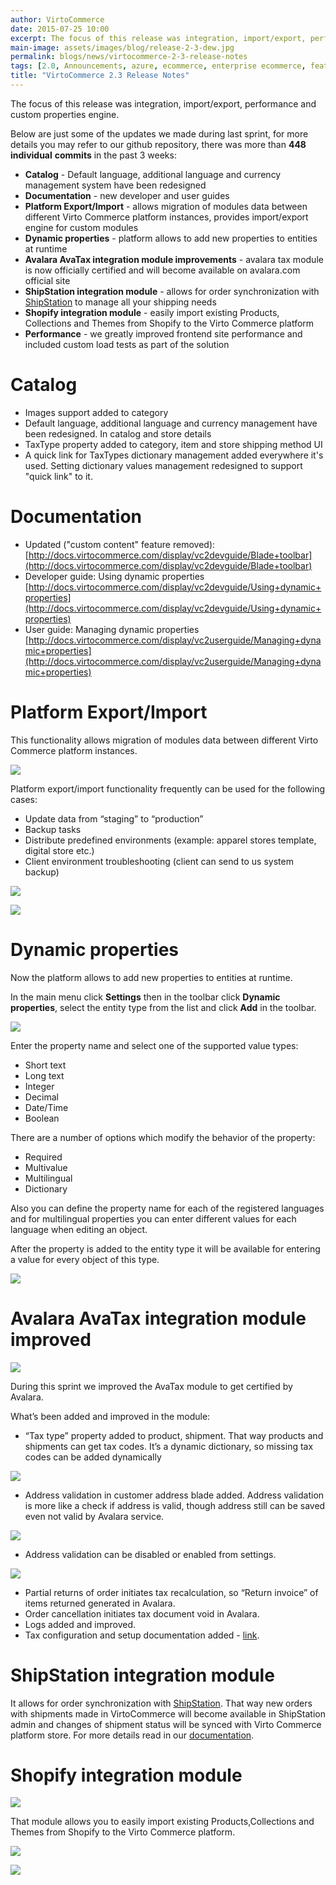 ```yaml
---
author: VirtoCommerce
date: 2015-07-25 10:00
excerpt: The focus of this release was integration, import/export, performance and custom properties engine. Below are just some of the updates we made during last sprint, for more details you may refer to our github repository, there was more than 448 individual commits in the past 3 weeks.
main-image: assets/images/blog/release-2-3-dew.jpg
permalink: blogs/news/virtocommerce-2-3-release-notes
tags: [2.0, Announcements, azure, ecommerce, enterprise ecommerce, features, open source, Performance, platform]
title: "VirtoCommerce 2.3 Release Notes"
---
```

The focus of this release was integration, import/export, performance and custom properties engine.

Below are just some of the updates we made during last sprint, for more details you may refer to our github repository, there was more than **448 individual** **commits** in the past 3 weeks:

* **Catalog** - Default language, additional language and currency management system have been redesigned
* **Documentation** - new developer and user guides
* **Platform Export/Import** - allows migration of modules data between different Virto Commerce platform instances, provides import/export engine for custom modules
* **Dynamic properties** - platform allows to add new properties to entities at runtime
* **Avalara AvaTax integration module improvements** - avalara tax module is now officially certified and will become available on avalara.com official site
* **ShipStation integration module** - allows for order synchronization with [ShipStation](http://www.shipstation.com/) to manage all your shipping needs
* **Shopify integration module** - easily import existing Products, Collections and Themes from Shopify to the Virto Commerce platform
* **Performance** - we greatly improved frontend site performance and included custom load tests as part of the solution

# Catalog

* Images support added to category
* Default language, additional language and currency management have been redesigned. In catalog and store details
* TaxType property added to category, item and store shipping method UI
* A quick link for TaxTypes dictionary management added everywhere it's used. Setting dictionary values management redesigned to support "quick link" to it.

# Documentation

* Updated ("custom content" feature removed): [http://docs.virtocommerce.com/display/vc2devguide/Blade+toolbar](http://docs.virtocommerce.com/display/vc2devguide/Blade+toolbar)
* Developer guide: Using dynamic properties [http://docs.virtocommerce.com/display/vc2devguide/Using+dynamic+properties](http://docs.virtocommerce.com/display/vc2devguide/Using+dynamic+properties)
* User guide: Managing dynamic properties [http://docs.virtocommerce.com/display/vc2userguide/Managing+dynamic+properties](http://docs.virtocommerce.com/display/vc2userguide/Managing+dynamic+properties)

# Platform Export/Import

This functionality allows migration of modules data between different Virto Commerce platform instances.

![](assets/images/blog/vcscreenshot.png)

Platform export/import functionality frequently can be used for the following cases:

* Update data from “staging” to “production”
* Backup tasks
* Distribute predefined environments (example: apparel stores template, digital store etc.)
* Client environment troubleshooting (client can send to us system backup)

![](assets/images/blog/vcscreenshotv2-32.png)

![](assets/images/blog/vcscreenshotv2-3-4.png)

# Dynamic properties

Now the platform allows to add new properties to entities at runtime.

In the main menu click **Settings** then in the toolbar click **Dynamic properties**, select the entity type from the list and click **Add** in the toolbar.

![](assets/images/blog/vcscreenshotv2-3-5.png)

Enter the property name and select one of the supported value types:

* Short text
* Long text
* Integer
* Decimal
* Date/Time
* Boolean

There are a number of options which modify the behavior of the property:

* Required
* Multivalue
* Multilingual
* Dictionary

Also you can define the property name for each of the registered languages and for multilingual properties you can enter different values for each language when editing an object.

After the property is added to the entity type it will be available for entering a value for every object of this type.

![](assets/images/blog/vcscreenshotv2-3-6.png)

# Avalara AvaTax integration module improved

![](assets/images/blog/logo-tagline-extend-FF6600-@2x.png)

During this sprint we improved the AvaTax module to get certified by Avalara.

What’s been added and improved in the module:

* “Tax type” property added to product, shipment. That way products and shipments can get tax codes. It’s a dynamic dictionary, so missing tax codes can be added dynamically

![](assets/images/blog/untitled_j.png)

* Address validation in customer address blade added. Address validation is more like a check if address is valid, though address still can be saved even not valid by Avalara service.

![](assets/images/blog/vcscreenshotv2-3-8validatelogo.png)

* Address validation can be disabled or enabled from settings.

![](assets/images/blog/vcscreenshotv2-3-validateaddresslogo.png)

* Partial returns of order initiates tax recalculation, so “Return invoice” of items returned generated in Avalara.
* Order cancellation initiates tax document void in Avalara.
* Logs added and improved.
* Tax configuration and setup documentation added - [link](http://docs.virtocommerce.com/x/8gHr).

# ShipStation integration module

It allows for order synchronization with [ShipStation](http://www.shipstation.com/). That way new orders with shipments made in VirtoCommerce will become available in ShipStation admin and changes of shipment status will be synced with Virto Commerce platform store. For more details read in our <a href="http://docs.virtocommerce.com/x/DwLr" target="_blank">documentation</a>.

# Shopify integration module

![](assets/images/blog/2010_6_23_Shopify-Green_256x256.jpg)

That module allows you to easily import existing Products,Collections and Themes from Shopify to the Virto Commerce platform.

![](assets/images/blog/vcscreenshotv2-3-shopifyintegration2.png)

![](assets/images/blog/vcscreenshotv2-3-shopifyimport.png)
